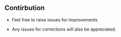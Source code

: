 ## Contirbution

* Feel free to raise issues for improvements.

* Any issues for corrections will also be appreciated.

